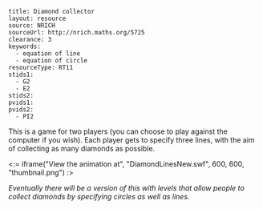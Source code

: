 ````
title: Diamond collector
layout: resource
source: NRICH
sourceUrl: http://nrich.maths.org/5725
clearance: 3
keywords:
  - equation of line
  - equation of circle
resourceType: RT11
stids1:
  - G2
  - E2
stids2:
pvids1:
pvids2:
  - PI2

````

This is a game for two players (you can choose to play against the computer if you wish).  Each player gets to specify three lines, with the aim of collecting as many diamonds as possible.

<:= iframe("View the animation at", "DiamondLinesNew.swf", 600, 600, "thumbnail.png") :>


_Eventually there will be a version of this with levels that allow people to collect diamonds by specifying circles as well as lines._
